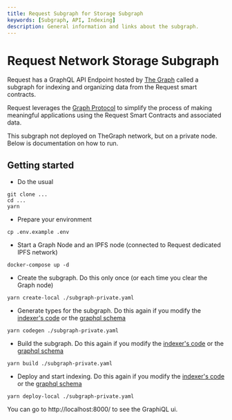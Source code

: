 ```yaml
---
title: Request Subgraph for Storage Subgraph
keywords: [Subgraph, API, Indexing]
description: General information and links about the subgraph.
---
```


# Request Network Storage Subgraph

Request has a GraphQL API Endpoint hosted by [The Graph](https://thegraph.com/docs/about/introduction#what-the-graph-is) called a subgraph for indexing and organizing data from the Request smart contracts.

Request leverages the [Graph Protocol](https://thegraph.com) to simplify the process of making meaningful applications using the Request Smart Contracts and associated data.

This subgraph not deployed on TheGraph network, but on a private node. Below is documentation on how to run.  


## Getting started

- Do the usual
```
git clone ...
cd ...
yarn
```
- Prepare your environment
```
cp .env.example .env
```

- Start a Graph Node and an IPFS node (connected to Request dedicated IPFS network)

```
docker-compose up -d
```

- Create the subgraph. Do this only once (or each time you clear the Graph node)
```
yarn create-local ./subgraph-private.yaml
```

- Generate types for the subgraph. Do this again if you modify the [indexer's code](./src/mapping.ts) or the [graphql schema](./schema.graphql)
```
yarn codegen ./subgraph-private.yaml
```

- Build the subgraph. Do this again if you modify the [indexer's code](./src/mapping.ts) or the [graphql schema](./schema.graphql)
```
yarn build ./subgraph-private.yaml
```

- Deploy and start indexing. Do this again if you modify the [indexer's code](./src/mapping.ts) or the [graphql schema](./schema.graphql)
```
yarn deploy-local ./subgraph-private.yaml
```


You can go to http://localhost:8000/ to see the GraphiQL ui.
